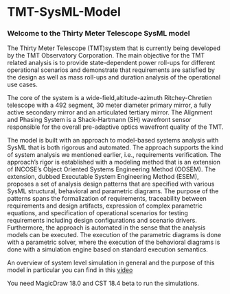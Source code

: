 # TMT-SysML-Model
### Welcome to the Thirty Meter Telescope SysML model
The Thirty Meter Telescope (TMT)system that is currently being
developed by the TMT Observatory Corporation. The main objective for the TMT related
analysis is to provide state-dependent power roll-ups
for different operational scenarios and demonstrate that requirements are satisfied by the design as well as mass roll-ups and duration analysis of the operational use cases.

The core of the system is a wide-field,altitude-azimuth
Ritchey-Chretien telescope with a 492 segment, 30 meter diameter primary mirror, a fully active secondary mirror and an
articulated tertiary mirror. The Alignment and Phasing System is a Shack-Hartmann
(SH) wavefront sensor responsible for the overall pre-adaptive optics wavefront quality of the
TMT.

The model is built with an approach to model-based
systems analysis with SysML that is both rigorous and automated. The approach supports the kind of system analysis we mentioned
earlier, i.e., requirements verification. The approach’s rigor is established with a modeling
method that is an extension of INCOSE’s Object Oriented Systems Engineering
Method (OOSEM). The extension, dubbed Executable System
Engineering Method (ESEM), proposes a set of analysis design patterns that are specified with
various SysML structural, behavioral and parametric diagrams. The purpose of the patterns spans
the formalization of requirements, traceability between requirements and design artifacts,
expression of complex parametric equations, and specification of operational scenarios for
testing requirements including design configurations and scenario drivers. Furthermore, the
approach is automated in the sense that the analysis models can be executed. The execution of
the parametric diagrams is done with a parametric solver, where the execution of the behavioral
diagrams is done with a simulation engine based on standard execution semantics.

An overview of system level simulation in general and the purpose of this model in particular you can find in this [video](https://www.youtube.com/watch?v=MLa8IVuJeBc)

You need MagicDraw 18.0 and CST 18.4  beta to run the simulations.


